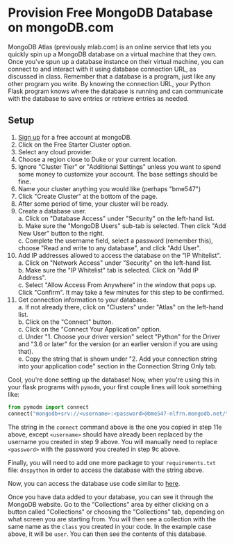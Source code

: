 # Provision Free MongoDB Database on mongoDB.com

MongoDB Atlas (previously mlab.com) is an online service that lets you quickly 
spin up a MongoDB 
database on a virtual machine that they own. Once you've spun up a database 
instance on their virtual machine, you can connect to and interact with it 
using database connection URL, as discussed in class. Remember that a database 
is a program, just like any other program you write. By knowing the connection 
URL, your Python Flask program knows where the database is running and can 
communicate with the database to save entries or retrieve entries as needed. 

## Setup
1. [Sign up](https://www.mongodb.com/cloud/atlas) for a free account at 
mongoDB.
2. Click on the Free Starter Cluster option.
3. Select any cloud provider.
4. Choose a region close to Duke or your current location.
5. Ignore "Cluster Tier" or "Additional Settings" unless you want to spend
some money to customize your account.  The base settings should be fine.
6. Name your cluster anything you would like (perhaps "bme547")
7. Click "Create Cluster" at the bottom of the page.
8. After some period of time, your cluster will be ready.
9. Create a database user.    
   a. Click on "Database Access" under "Security" on the left-hand list.  
   b. Make sure the "MongoDB Users" sub-tab is selected.  Then click "Add New 
   User" button to the right.  
   c. Complete the username field, select a password (remember this), choose 
   "Read and write to any database", and click "Add User".
10. Add IP addresses allowed to access the database on the "IP Whitelist".  
   a. Click on "Network Access" under "Security" on the left-hand list.  
   b. Make sure the "IP Whitelist" tab is selected.  Click on "Add IP Address".  
   c. Select "Allow Access From Anywhere" in the window that pops up.  Click 
    "Confirm".  It may take a few minutes for this step to be confirmed.
11. Get connection information to your database.  
   a. If not already there, click on "Clusters" under "Atlas" on the left-hand
   list.  
   b. Click on the "Connect" button.   
   c. Click on the "Connect Your Application" option.  
   d. Under "1. Choose your driver version" select "Python" for the Driver and 
   "3.6 or later" for the version (or an earlier version if you are using 
   that).  
   e. Copy the string that is shown under "2. Add your connection string into 
   your application code" section in the Connection String Only tab.  

Cool, you're done setting up the database! Now, when you're using this in your 
flask programs with `pymodm`, your first couple lines will look something like:
```py
from pymodm import connect
connect("mongodb+srv://<username>:<password>@bme547-nlfrn.mongodb.net/test?retryWrites=true&w=majority")
```
The string in the `connect` command above is the one you copied in step 11e 
above, except `<username>` should have already been replaced by the username 
you created in step 9 above.  You will manually need to replace `<password>` 
with the password you created in step 9c above.

Finally, you will need to add one more package to your `requirements.txt` file:
`dnspython` in order to access the database with the string above.

Now, you can access the database use code similar to [here](mongo_db_example.py).

Once you have data added to your database, you can see it through the 
MongoDB website.  Go to the "Collections" area by either clicking on a button
called "Collections" or  choosing the "Collections" tab, depending on what
screen you are starting from.  You will then see a collection with the same
name as the `class` you created in your code.  In the example case above, it
will be `user`.  You can then see the contents of this database.

